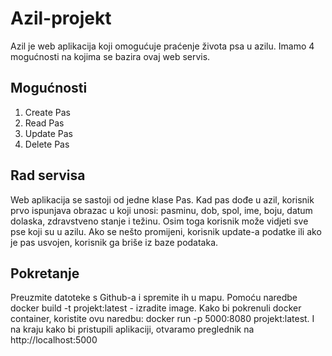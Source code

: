 # Azil-projekt
Azil je web aplikacija koji omogućuje praćenje života psa u azilu. Imamo 4 mogućnosti na kojima se bazira ovaj web servis.
## Mogućnosti
1. Create Pas
2. Read Pas
3. Update Pas
4. Delete Pas
## Rad servisa
Web aplikacija se sastoji od jedne klase Pas. Kad pas dođe u azil, korisnik prvo ispunjava obrazac u koji unosi: pasminu, dob, spol, ime, boju, datum dolaska, zdravstveno stanje i težinu.
Osim toga korisnik može vidjeti sve pse koji su u azilu. Ako se nešto promijeni, korisnik update-a podatke ili ako je pas usvojen, korisnik ga briše iz baze podataka.
## Pokretanje
Preuzmite datoteke s Github-a i spremite ih u mapu.
Pomoću naredbe docker build -t projekt:latest - izradite image.
Kako bi pokrenuli docker container, koristite ovu naredbu: docker run -p 5000:8080 projekt:latest.
I na kraju kako bi pristupili aplikaciji, otvaramo preglednik na http://localhost:5000

